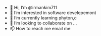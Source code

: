 - 👋 Hi, I’m @irmankim711
- 👀 I’m interested in software develepemont
- 🌱 I’m currently learning phyton,c
- 💞️ I’m looking to collaborate on ...
- 📫 How to reach me email me 

<!---
irmankim711/irmankim711 is a ✨ special ✨ repository because its `README.md` (this file) appears on your GitHub profile.
You can click the Preview link to take a look at your changes.
--->
